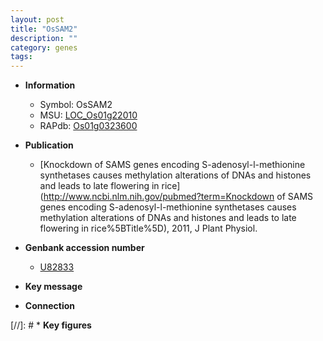 ```yaml
---
layout: post
title: "OsSAM2"
description: ""
category: genes
tags: 
---
```


* **Information**  
    + Symbol: OsSAM2  
    + MSU: [LOC_Os01g22010](http://rice.plantbiology.msu.edu/cgi-bin/ORF_infopage.cgi?orf=LOC_Os01g22010)  
    + RAPdb: [Os01g0323600](http://rapdb.dna.affrc.go.jp/viewer/gbrowse_details/irgsp1?name=Os01g0323600)  

* **Publication**  
    + [Knockdown of SAMS genes encoding S-adenosyl-l-methionine synthetases causes methylation alterations of DNAs and histones and leads to late flowering in rice](http://www.ncbi.nlm.nih.gov/pubmed?term=Knockdown of SAMS genes encoding S-adenosyl-l-methionine synthetases causes methylation alterations of DNAs and histones and leads to late flowering in rice%5BTitle%5D), 2011, J Plant Physiol.

* **Genbank accession number**  
    + [U82833](http://www.ncbi.nlm.nih.gov/nuccore/U82833)

* **Key message**  

* **Connection**  

[//]: # * **Key figures**  


